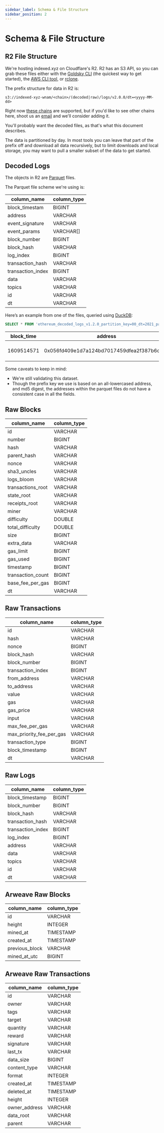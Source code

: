 ```yaml
---
sidebar_label: Schema & File Structure
sidebar_position: 2
---
```


# Schema & File Structure

## R2 File Structure

We're hosting indexed.xyz on Cloudflare's R2. R2 has an S3 API, so you can grab these files either with the [Goldsky CLI](https://docs.goldsky.com/references/cli) (the quickest way to get started), the [AWS CLI tool](/dataset/awscli.md), or [rclone](/dataset/rclone.md).

The prefix structure for data in R2 is:

`s3://indexed-xyz-wnam/<chain>/(decoded|raw)/logs/v2.0.0/dt=<yyyy-MM-dd>`

Right now [these chains](chains.md) are supported, but if you'd like to see other chains here, shoot us an [email](mailto:support@goldsky.com) and we'll consider adding it.

You'll probably want the decoded files, as that's what this document describes.

The data is partitioned by day. In most tools you can leave that part of the prefix off and download all data recursively, but to limit downloads and local storage, you may want to pull a smaller subset of the data to get started.

## Decoded Logs

The objects in R2 are [Parquet](https://parquet.apache.org) files.

The Parquet file scheme we're using is:

| column_name       | column_type |
| ----------------- | ----------- |
| block_timestam    | BIGINT      |
| address           | VARCHAR     |
| event_signature   | VARCHAR     |
| event_params      | VARCHAR[]   |
| block_number      | BIGINT      |
| block_hash        | VARCHAR     |
| log_index         | BIGINT      |
| transaction_hash  | VARCHAR     |
| transaction_index | BIGINT      |
| data              | VARCHAR     |
| topics            | VARCHAR     |
| id                | VARCHAR     |
| dt                | VARCHAR     |

Here’s an example from one of the files, queried using [DuckDB](https://duckdb.org):

```sql
SELECT * FROM 'ethereum_decoded_logs_v1.2.0_partition_key=00_dt=2021_part-3acd096e-279f-42aa-9c5b-b03397cf6f7f-24-134.parquet' LIMIT 1;
```

| block_time | address                                    | event_signature                   | event_params                                                                                    | block_number | block_hash                                                         | log_index | transaction_hash                                                   | transaction_index | data                                                               | topics                                                                                                                                                                                                   | id                                                                               |
| ---------- | ------------------------------------------ | --------------------------------- | ----------------------------------------------------------------------------------------------- | ------------ | ------------------------------------------------------------------ | --------- | ------------------------------------------------------------------ | ----------------- | ------------------------------------------------------------------ | -------------------------------------------------------------------------------------------------------------------------------------------------------------------------------------------------------- | -------------------------------------------------------------------------------- |
| 1609514571 | 0x056fd409e1d7a124bd7017459dfea2f387b6d5cd | Transfer(address,address,uint256) | [0xd24400ae8BfEBb18cA49Be86258a3C749cf46853, 0xe2983860a018FB295ec08C3B63A487874E4d1469, 25000] | 11569225     | 0x8911437fe4d3dad8e887ab58dc4107595cb2541bc3d1fbb27ba6da9dfb12bd50 | 4         | 0xc9e3cb4357516616abddc10f5e63795694e5dbd7bcfa88b757a9aab076263066 | 11                | 0x00000000000000000000000000000000000000000000000000000000000061a8 | 0xddf252ad1be2c89b69c2b068fc378daa952ba7f163c4a11628f55a4df523b3ef,0x000000000000000000000000d24400ae8bfebb18ca49be86258a3c749cf46853,0x000000000000000000000000e2983860a018fb295ec08c3b63a487874e4d1469 | decoded_log_0x8911437fe4d3dad8e887ab58dc4107595cb2541bc3d1fbb27ba6da9dfb12bd50_4 |

Some caveats to keep in mind:

- We're still validating this dataset.
- Though the prefix key we use is based on an all-lowercased address, and md5 digest, the addresses within the parquet files do not have a consistent case in all the fields.

## Raw Blocks

| column_name       | column_type |
| ----------------- | ----------- |
| id                | VARCHAR     |
| number            | BIGINT      |
| hash              | VARCHAR     |
| parent_hash       | VARCHAR     |
| nonce             | VARCHAR     |
| sha3_uncles       | VARCHAR     |
| logs_bloom        | VARCHAR     |
| transactions_root | VARCHAR     |
| state_root        | VARCHAR     |
| receipts_root     | VARCHAR     |
| miner             | VARCHAR     |
| difficulty        | DOUBLE      |
| total_difficulty  | DOUBLE      |
| size              | BIGINT      |
| extra_data        | VARCHAR     |
| gas_limit         | BIGINT      |
| gas_used          | BIGINT      |
| timestamp         | BIGINT      |
| transaction_count | BIGINT      |
| base_fee_per_gas  | BIGINT      |
| dt                | VARCHAR     |

## Raw Transactions

| column_name              | column_type |
| ------------------------ | ----------- |
| id                       | VARCHAR     |
| hash                     | VARCHAR     |
| nonce                    | BIGINT      |
| block_hash               | VARCHAR     |
| block_number             | BIGINT      |
| transaction_index        | BIGINT      |
| from_address             | VARCHAR     |
| to_address               | VARCHAR     |
| value                    | VARCHAR     |
| gas                      | VARCHAR     |
| gas_price                | VARCHAR     |
| input                    | VARCHAR     |
| max_fee_per_gas          | VARCHAR     |
| max_priority_fee_per_gas | VARCHAR     |
| transaction_type         | BIGINT      |
| block_timestamp          | BIGINT      |
| dt                       | VARCHAR     |

## Raw Logs

| column_name       | column_type |
| ----------------- | ----------- |
| block_timestamp   | BIGINT      |
| block_number      | BIGINT      |
| block_hash        | VARCHAR     |
| transaction_hash  | VARCHAR     |
| transaction_index | BIGINT      |
| log_index         | BIGINT      |
| address           | VARCHAR     |
| data              | VARCHAR     |
| topics            | VARCHAR     |
| id                | VARCHAR     |
| dt                | VARCHAR     |

## Arweave Raw Blocks

| column_name    | column_type |
| -------------- | ----------- |
| id             | VARCHAR     |
| height         | INTEGER     |
| mined_at       | TIMESTAMP   |
| created_at     | TIMESTAMP   |
| previous_block | VARCHAR     |
| mined_at_utc   | BIGINT      |

## Arweave Raw Transactions

| column_name   | column_type |
| ------------- | ----------- |
| id            | VARCHAR     |
| owner         | VARCHAR     |
| tags          | VARCHAR     |
| target        | VARCHAR     |
| quantity      | VARCHAR     |
| reward        | VARCHAR     |
| signature     | VARCHAR     |
| last_tx       | VARCHAR     |
| data_size     | BIGINT      |
| content_type  | VARCHAR     |
| format        | INTEGER     |
| created_at    | TIMESTAMP   |
| deleted_at    | TIMESTAMP   |
| height        | INTEGER     |
| owner_address | VARCHAR     |
| data_root     | VARCHAR     |
| parent        | VARCHAR     |
